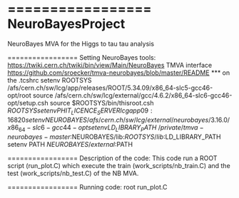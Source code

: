 =================
NeuroBayesProject
=================

NeuroBayes MVA for the Higgs to tau tau analysis

=================
Setting NeuroBayes tools:
	https://twiki.cern.ch/twiki/bin/view/Main/NeuroBayes
	TMVA interface
	https://github.com/sroecker/tmva-neurobayes/blob/master/README
*** on the .tcshrc
 setenv ROOTSYS /afs/cern.ch/sw/lcg/app/releases/ROOT/5.34.09/x86_64-slc5-gcc46-opt/root
 source /afs/cern.ch/sw/lcg/external/gcc/4.6.2/x86_64-slc6-gcc46-opt/setup.csh
 source $ROOTSYS/bin/thisroot.csh $ROOTSYS
 setenv PHIT_LICENCE_SERVER lcgapp09:16820
 setenv NEUROBAYES /afs/cern.ch/sw/lcg/external/neurobayes/3.16.0/x86_64-slc6-gcc44-opt
 setenv LD_LIBRARY_PATH ~/private/tmva-neurobayes-master:$NEUROBAYES/lib:$ROOTSYS/lib:$LD_LIBRARY_PATH
 setenv PATH $NEUROBAYES/external:$PATH

=================
Description of the code:
	This code run a ROOT script (run_plot.C) which execute the train (work_scripts/nb_train.C) and the test (work_scripts/nb_test.C) of the NB MVA.



=================
Running code:
	root run_plot.C
